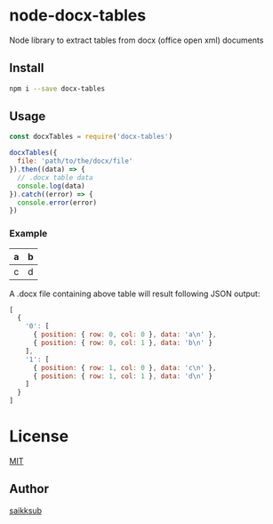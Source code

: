 # node-docx-tables
Node library to extract tables from docx (office open xml) documents

## Install
``` bash
npm i --save docx-tables
```

## Usage
``` JavaScript
const docxTables = require('docx-tables')

docxTables({
  file: 'path/to/the/docx/file'
}).then((data) => {
  // .docx table data
  console.log(data)
}).catch((error) => {
  console.error(error)
})
```

### Example

| a | b
|-|-|
| c | d

A .docx file containing above table will result following JSON output:
``` javascript
[
  {
    '0': [
      { position: { row: 0, col: 0 }, data: 'a\n' },
      { position: { row: 0, col: 1 }, data: 'b\n' }
    ],
    '1': [
      { position: { row: 1, col: 0 }, data: 'c\n' },
      { position: { row: 1, col: 1 }, data: 'd\n' }
    ]
  }
]
```

# License
[MIT](https://opensource.org/licenses/MIT)

## Author
[saikksub](https://github.com/saikksub)
